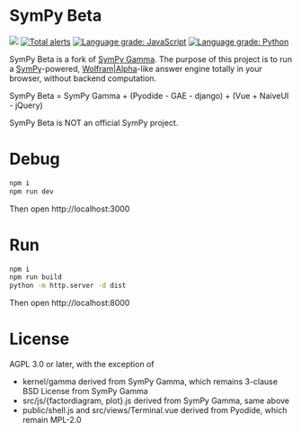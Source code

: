 # SymPy Beta
![](https://img.shields.io/github/license/eagleoflqj/sympy_beta)
[![Total alerts](https://img.shields.io/lgtm/alerts/g/eagleoflqj/sympy_beta.svg?logo=lgtm&logoWidth=18)](https://lgtm.com/projects/g/eagleoflqj/sympy_beta/alerts/)
[![Language grade: JavaScript](https://img.shields.io/lgtm/grade/javascript/g/eagleoflqj/sympy_beta.svg?logo=lgtm&logoWidth=18)](https://lgtm.com/projects/g/eagleoflqj/sympy_beta/context:javascript)
[![Language grade: Python](https://img.shields.io/lgtm/grade/python/g/eagleoflqj/sympy_beta.svg?logo=lgtm&logoWidth=18)](https://lgtm.com/projects/g/eagleoflqj/sympy_beta/context:python)

SymPy Beta is a fork of [SymPy Gamma](https://github.com/sympy/sympy_gamma). The purpose of this project is to run a [SymPy](https://github.com/sympy/sympy)-powered, [Wolfram|Alpha](https://www.wolframalpha.com)-like answer engine totally in your browser, without backend computation.

SymPy Beta = SymPy Gamma + (Pyodide - GAE - django) + (Vue + NaiveUI - jQuery)

SymPy Beta is NOT an official SymPy project.
# Debug
```sh
npm i
npm run dev
```
Then open http://localhost:3000
# Run
```sh
npm i
npm run build
python -m http.server -d dist
```
Then open http://localhost:8000
# License
AGPL 3.0 or later, with the exception of
* kernel/gamma derived from SymPy Gamma, which remains 3-clause BSD License from SymPy Gamma
* src/js/{factordiagram, plot}.js derived from SymPy Gamma, same above
* public/shell.js and src/views/Terminal.vue derived from Pyodide, which remain MPL-2.0
